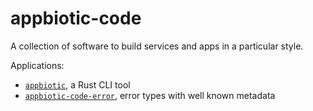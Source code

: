 # appbiotic-code

A collection of software to build services and apps in a particular style.

Applications:

- [`appbiotic`](https://crates.io/crates/appbiotic), a Rust CLI tool
- [`appbiotic-code-error`](https://crates.io/crates/appbiotic-code-error), error types with well known metadata
